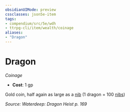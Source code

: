 ```yaml
---
obsidianUIMode: preview
cssclasses: json5e-item
tags:
- compendium/src/5e/wdh
- ttrpg-cli/item/wealth/coinage
aliases: 
- "Dragon"
---
```

# Dragon
*Coinage*  

- **Cost**: 1 gp

Gold coin, half again as large as a [nib](/3-Mechanics/CLI/items/nib-wdh.md) (1 dragon = 100 [nibs](/3-Mechanics/CLI/items/nib-wdh.md))

*Source: Waterdeep: Dragon Heist p. 169*